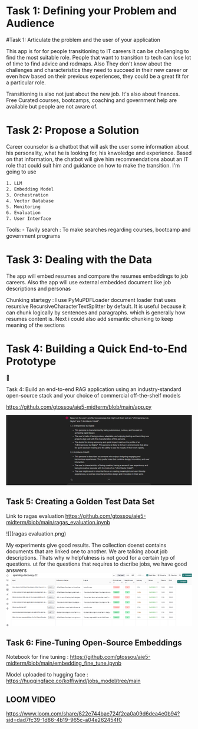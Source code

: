 # Task 1: Defining your Problem and Audience

#Task 1: Articulate the problem and the user of your application

This app is for for people transitioning to IT careers it can be challenging to find the most suitable role. 
People that want to transition to tech can lose lot of time to find advice and rodmaps.
Also They don't know about the challenges and characteristics they need to succeed in their new career or even how based on their previous experiences, they could be a great fit for a particular role.

Transitioning is also not just about the new job. It's also about finances. Free Curated courses, bootcamps, coaching and government help are available but people are not aware of.

# Task 2: Propose a Solution

Career counselor is a chatbot that  will ask the user some information about his personality, what he is looking for, his knwoledge and experience. Based on that information, the chatbot will give him recommendations about an IT role that could suit him and guidance on how to make the transition.
I'm going to use 

    1. LLM
    2. Embedding Model
    3. Orchestration
    4. Vector Database
    5. Monitoring
    6. Evaluation
    7. User Interface

Tools:
    - Tavily search : To make searches regarding courses, bootcamp and government programs

# Task 3: Dealing with the Data

The app will embed resumes and compare the resumes embeddings to job careers. Also the app will use external embedded document like job descriptions and personas 

Chunking startegy : I use PyMuPDFLoader document loader that uses resursive RecursiveCharacterTextSplitter by default. It is useful because it can chunk logically by sentences and paragraphs. which is generally how resumes content is. Next i could also add semantic chunking to keep meaning of the sections

# Task 4: Building a Quick End-to-End Prototype

<aside>
📝

Task 4: Build an end-to-end RAG application using an industry-standard open-source stack and your choice of commercial off-the-shelf models

https://github.com/gtossou/aie5-midterm/blob/main/app.py

![](capt.png)

# Task 5: Creating a Golden Test Data Set

Link to ragas evaluation
https://github.com/gtossou/aie5-midterm/blob/main/ragas_evaluation.ipynb

![](ragas evaluation.png)

My experiments give good results. The collection doenst contains documents that are linked one to another. We are talking about job descriptions. Thats why w helpfulness is not good for a certain typ of questions.
ut for the questions that requires to dscribe jobs, we have good answers
![](capt2.png)


# Task 6: Fine-Tuning Open-Source Embeddings

Notebook for fine tuning : https://github.com/gtossou/aie5-midterm/blob/main/embedding_fine_tune.ipynb

Model uploaded to hugging face : https://huggingface.co/koffiwind/jobs_model/tree/main

# LOOM VIDEO

https://www.loom.com/share/822e744bae724f2ca0a09d6dea4e0b94?sid=dad7fc39-1d86-4b19-965c-a04e262454f0